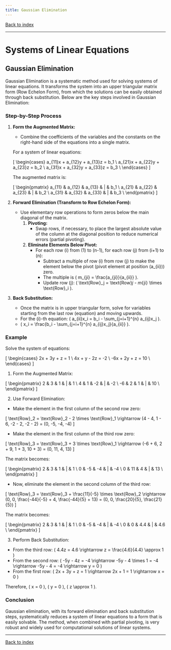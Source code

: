```yaml
---
title: Gaussian Elimination
---
```


[Back to index](index.html)

---
# Systems of Linear Equations
## Gaussian Elimination

Gaussian Elimination is a systematic method used for solving systems of linear equations. It transforms the system into an upper triangular matrix form (Row Echelon Form), from which the solutions can be easily obtained through back substitution. Below are the key steps involved in Gaussian Elimination:

### Step-by-Step Process

1. **Form the Augmented Matrix:**
   - Combine the coefficients of the variables and the constants on the right-hand side of the equations into a single matrix.

   For a system of linear equations:

     \[
     \begin{cases}
     a_{11}x + a_{12}y + a_{13}z = b_1 \\
     a_{21}x + a_{22}y + a_{23}z = b_2 \\
     a_{31}x + a_{32}y + a_{33}z = b_3 \\
     \end{cases}
     \]

   The augmented matrix is:

     \[
     \begin{pmatrix}
     a_{11} & a_{12} & a_{13} & | & b_1 \\
     a_{21} & a_{22} & a_{23} & | & b_2 \\
     a_{31} & a_{32} & a_{33} & | & b_3 \\
     \end{pmatrix}
     \]

2. **Forward Elimination (Transform to Row Echelon Form):**
   - Use elementary row operations to form zeros below the main diagonal of the matrix.
     1. **Pivoting:**
        - Swap rows, if necessary, to place the largest absolute value of the column at the diagonal position to reduce numerical errors (partial pivoting).
     2. **Eliminate Elements Below Pivot:**
        - For each row \(i\) from \(1\) to \(n-1\), for each row \(j\) from \(i+1\) to \(n\):
          - Subtract a multiple of row \(i\) from row \(j\) to make the element below the pivot (pivot element at position \(a_{ii}\)) zero.
          - The multiple is \( m_{ji} = \frac{a_{ji}}{a_{ii}} \).
          - Update row \(j\): \( \text{Row}_j = \text{Row}_j - m_{ji} \times \text{Row}_i \).

3. **Back Substitution:**
   - Once the matrix is in upper triangular form, solve for variables starting from the last row (equation) and moving upwards.
   - For the \(i\)-th equation: \( a_{ii}x_i = b_i - \sum_{j=i+1}^{n} a_{ij}x_j \).
   - \( x_i = \frac{b_i - \sum_{j=i+1}^{n} a_{ij}x_j}{a_{ii}} \).

### Example

Solve the system of equations:

\[
\begin{cases}
2x + 3y + z = 1 \\
4x + y - 2z = -2 \\
-6x + 2y + z = 10 \\
\end{cases}
\]

1. Form the Augmented Matrix:

\[
\begin{pmatrix}
2 & 3 & 1 & | & 1 \\
4 & 1 & -2 & | & -2 \\
-6 & 2 & 1 & | & 10 \\
\end{pmatrix}
\]

2. Use Forward Elimination:

- Make the element in the first column of the second row zero:

\[
\text{Row}_2 = \text{Row}_2 - 2 \times \text{Row}_1 \rightarrow (4 - 4, 1 - 6, -2 - 2, -2 - 2) = (0, -5, -4, -4)
\]

- Make the element in the first column of the third row zero:

\[
\text{Row}_3 = \text{Row}_3 + 3 \times \text{Row}_1 \rightarrow (-6 + 6, 2 + 9, 1 + 3, 10 + 3) = (0, 11, 4, 13)
\]

The matrix becomes:

\[
\begin{pmatrix}
2 & 3 & 1 & | & 1 \\
0 & -5 & -4 & | & -4 \\
0 & 11 & 4 & | & 13 \\
\end{pmatrix}
\]

- Now, eliminate the element in the second column of the third row:

\[
\text{Row}_3 = \text{Row}_3 + \frac{11}{-5} \times \text{Row}_2 \rightarrow (0, 0, \frac{-44}{-5} + 4, \frac{-44}{5} + 13) = (0, 0, \frac{20}{5}, \frac{21}{5})
\]

The matrix becomes:

\[
\begin{pmatrix}
2 & 3 & 1 & | & 1 \\
0 & -5 & -4 & | & -4 \\
0 & 0 & 4.4 & | & 4.6 \\
\end{pmatrix}
\]

3. Perform Back Substitution:

- From the third row: \( 4.4z = 4.6 \rightarrow z = \frac{4.6}{4.4} \approx 1 \)
- From the second row: \( -5y - 4z = -4 \rightarrow -5y - 4 \times 1 = -4 \rightarrow -5y - 4 = -4 \rightarrow y = 0 \)
- From the first row: \( 2x + 3y + z = 1 \rightarrow 2x + 1 = 1 \rightarrow x = 0 \)

Therefore, \( x = 0 \), \( y = 0 \), \( z \approx 1 \).

### Conclusion

Gaussian elimination, with its forward elimination and back substitution steps, systematically reduces a system of linear equations to a form that is easily solvable. The method, when combined with partial pivoting, is very robust and widely used for computational solutions of linear systems.

---
[Back to index](index.html)
